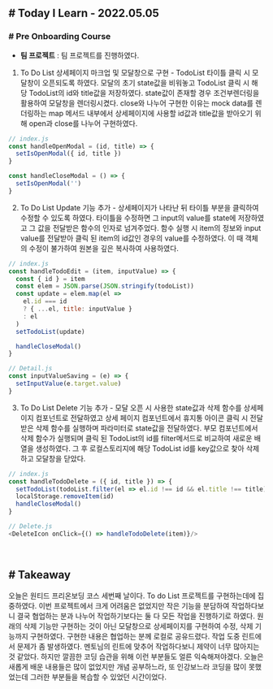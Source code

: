 ## # Today I Learn - 2022.05.05

### # Pre Onboarding Course
- **팀 프로젝트** : 팀 프로젝트를 진행하였다.
1. To Do List 상세페이지 마크업 및 모달창으로 구현 - TodoList 타이틀 클릭 시 모달창이 오픈되도록 하였다. 모달의 초기 state값을 비워놓고 TodoList 클릭 시 해당 TodoList의 id와 title값을 저장하였다. state값이 존재할 경우 조건부렌더링을 활용하여 모달창을 렌더링시켰다. close와 나누어 구현한 이유는 mock data를 렌더링하는 map 메서드 내부에서 상세페이지에 사용할 id값과 title값을 받아오기 위해 open과 close를 나누어 구현하였다.
```javascript
// index.js
const handleOpenModal = (id, title) => {
  setIsOpenModal({ id, title })
}

const handleCloseModal = () => {
  setIsOpenModal('')
}
```
2. To Do List Update 기능 추가 - 상세페이지가 나타난 뒤 타이틀 부분을 클릭하여 수정할 수 있도록 하였다. 타이틀을 수정하면 그 input의 value를 state에 저장하였고 그 값을 전달받은 함수의 인자로 넘겨주었다. 함수 실행 시 item의 정보와 input value를 전달받아 클릭 된 item의 id값인 경우의 value를 수정하였다. 이 때 객체의 수정이 불가하여 원본을 깊은 복사하여 사용하였다.
```js
// index.js
const handleTodoEdit = (item, inputValue) => {
  const { id } = item
  const elem = JSON.parse(JSON.stringify(todoList))
  const update = elem.map(el =>
    el.id === id
    ? { ...el, title: inputValue }
    : el
  )
  setTodoList(update)

  handleCloseModal()
}

// Detail.js
const inputValueSaving = (e) => {
  setInputValue(e.target.value)
}
```
3. To Do List Delete 기능 추가 - 모달 오픈 시 사용한 state값과 삭제 함수를 상세페이지 컴포넌트로 전달하였고 상세 페이지 컴포넌트에서 휴지통 아이콘 클릭 시 전달받은 삭제 함수를 실행하며 파라미터로 state값을 전달하였다. 부모 컴포넌트에서 삭제 함수가 실행되며 클릭 된 TodoList의 id를 filter메서드로 비교하여 새로운 배열을 생성하였다. 그 후 로컬스토리지에 해당 TodoList id를 key값으로 찾아 삭제하고 모달창을 닫았다.
```js
// index.js
const handleTodoDelete = ({ id, title }) => {
  setTodoList(todoList.filter(el => el.id !== id && el.title !== title))
  localStorage.removeItem(id)
  handleCloseModal()
}

// Delete.js
<DeleteIcon onClick={() => handleTodoDelete(item)}/>
```

<br>

## # Takeaway
오늘은 원티드 프리온보딩 코스 세번째 날이다. To do List 프로젝트를 구현하는데에 집중하였다. 이번 프로젝트에서 크게 어려움은 없었지만 작은 기능을 분담하여 작업하다보니 결국 협업하는 분과 나누어 작업하기보다는 둘 다 모든 작업을 진행하기로 하였다. 원래의 삭제 기능만 구현하는 것이 아닌 모달창으로 상세페이지를 구현하여 수정, 삭제 기능까지 구현하였다. 구현한 내용은 협업하는 분께 로컬로 공유드렸다. 작업 도중 린트에서 문제가 좀 발생하였다. 멘토님의 린트에 맞추어 작업하다보니 제약이 너무 많아지는 것 같았다. 하지만 깔끔한 코딩 습관을 위해 이런 부분들도 얼른 익숙해져야겠다. 오늘은 새롭게 배운 내용들은 많이 없었지만 개념 공부하느라, 또 인강보느라 코딩을 많이 못했었는데 그러한 부분들을 복습할 수 있었던 시간이었다.